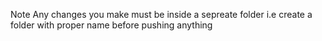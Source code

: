 Note 
Any changes you make must be inside a sepreate folder i.e create a folder with proper name before pushing anything 
<!-- git fetch --all --prune -->
<!-- git reset --hard upstream/main-->
